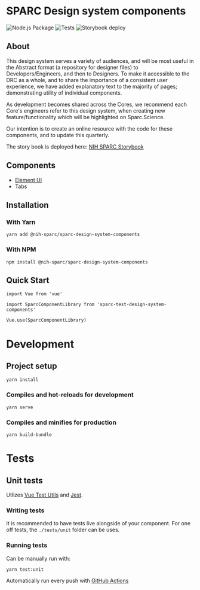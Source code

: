 # SPARC Design system components

![Node.js Package](https://github.com/nih-sparc/sparc-design-system-components/workflows/Node.js%20Package/badge.svg) ![Tests](https://github.com/nih-sparc/sparc-design-system-components/workflows/Tests/badge.svg) ![Storybook deploy](https://github.com/nih-sparc/sparc-design-system-components/workflows/Storybook%20deploy/badge.svg)

## About

This design system serves a variety of audiences, and will be most useful in the Abstract format (a repository for designer files) to Developers/Engineers, and then to Designers.
To make it accessible to the DRC as a whole, and to share the importance of a consistent user experience, we have added explanatory text to the majority of pages; demonstrating utility of individual components.

As development becomes shared across the Cores, we recommend each Core's engineers refer to this design system, when creating new feature/functionality which will be highlighted on Sparc.Science.

Our intention is to create an online resource with the code for these components, and to update this quarterly.

The story book is deployed here: [NIH SPARC Storybook](https://nih-sparc.github.io/sparc-design-system-components/?path=/story/about-introduction--page)

## Components

- [Element UI](https://github.com/ElemeFE/element)
- Tabs

## Installation
### With Yarn
```
yarn add @nih-sparc/sparc-design-system-components
```

### With NPM
```
npm install @nih-sparc/sparc-design-system-components
```

## Quick Start
```
import Vue from 'vue'

import SparcComponentLibrary from 'sparc-test-design-system-components'

Vue.use(SparcComponentLibrary)
```

# Development
## Project setup
```
yarn install
```

### Compiles and hot-reloads for development
```
yarn serve
```

### Compiles and minifies for production
```
yarn build-bundle
```

# Tests

## Unit tests

Utlizes [Vue Test Utils](https://vue-test-utils.vuejs.org/) and [Jest](https://jestjs.io/).

### Writing tests

It is recommended to have tests live alongside of your component. For one off tests, the `./tests/unit` folder can be uses.

### Running tests

Can be manually run with:
```
yarn test:unit
```

Automatically run every push with [GitHub Actions](https://github.com/nih-sparc/sparc-design-system-components/actions?query=workflow%3ATests)
